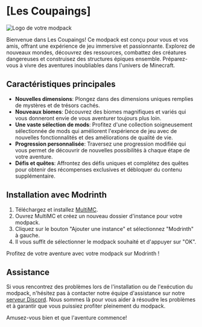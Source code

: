 # [Les Coupaings]

![Logo de votre modpack](https://gcdnb.pbrd.co/images/ITfTOz2E6iFe.png?o=1)

Bienvenue dans Les Coupaings! Ce modpack est conçu pour vous et vos amis, offrant une expérience de jeu immersive et passionnante. Explorez de nouveaux mondes, découvrez des ressources, combattez des créatures dangereuses et construisez des structures épiques ensemble. Préparez-vous à vivre des aventures inoubliables dans l'univers de Minecraft.

## Caractéristiques principales

- **Nouvelles dimensions**: Plongez dans des dimensions uniques remplies de mystères et de trésors cachés.
- **Nouveaux biomes**: Découvrez des biomes magnifiques et variés qui vous donneront envie de vous aventurer toujours plus loin.
- **Une vaste sélection de mods**: Profitez d'une collection soigneusement sélectionnée de mods qui améliorent l'expérience de jeu avec de nouvelles fonctionnalités et des améliorations de qualité de vie.
- **Progression personnalisée**: Traversez une progression modifiée qui vous permet de découvrir de nouvelles possibilités à chaque étape de votre aventure.
- **Défis et quêtes**: Affrontez des défis uniques et complétez des quêtes pour obtenir des récompenses exclusives et débloquer du contenu supplémentaire.

## Installation avec Modrinth

1. Téléchargez et installez [MultiMC](https://multimc.org/#Download).
2. Ouvrez MultiMC et créez un nouveau dossier d'instance pour votre modpack.
3. Cliquez sur le bouton "Ajouter une instance" et sélectionnez "Modrinth" à gauche.
4. Il vous suffit de sélectionner le modpack souhaité et d'appuyer sur "OK".

Profitez de votre aventure avec votre modpack sur Modrinth !

## Assistance

Si vous rencontrez des problèmes lors de l'installation ou de l'exécution du modpack, n'hésitez pas à contacter notre équipe d'assistance sur notre [serveur Discord](https://discord.gg/SNASR5gaXb). Nous sommes là pour vous aider à résoudre les problèmes et à garantir que vous puissiez profiter pleinement du modpack.

Amusez-vous bien et que l'aventure commence!
